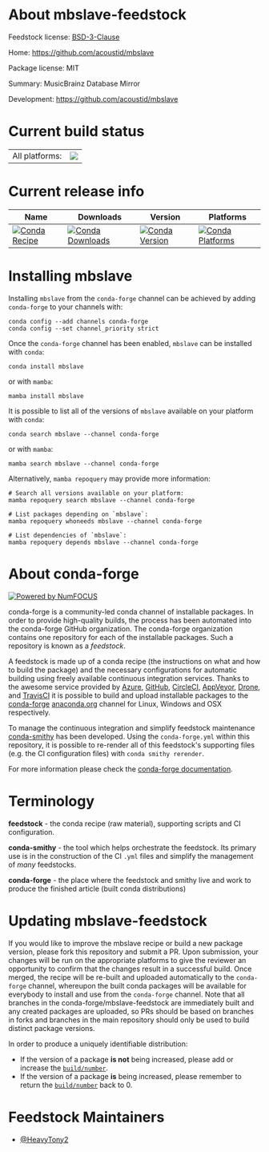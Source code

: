 About mbslave-feedstock
=======================

Feedstock license: [BSD-3-Clause](https://github.com/conda-forge/mbslave-feedstock/blob/main/LICENSE.txt)

Home: https://github.com/acoustid/mbslave

Package license: MIT

Summary: MusicBrainz Database Mirror

Development: https://github.com/acoustid/mbslave

Current build status
====================


<table><tr><td>All platforms:</td>
    <td>
      <a href="https://dev.azure.com/conda-forge/feedstock-builds/_build/latest?definitionId=24101&branchName=main">
        <img src="https://dev.azure.com/conda-forge/feedstock-builds/_apis/build/status/mbslave-feedstock?branchName=main">
      </a>
    </td>
  </tr>
</table>

Current release info
====================

| Name | Downloads | Version | Platforms |
| --- | --- | --- | --- |
| [![Conda Recipe](https://img.shields.io/badge/recipe-mbslave-green.svg)](https://anaconda.org/conda-forge/mbslave) | [![Conda Downloads](https://img.shields.io/conda/dn/conda-forge/mbslave.svg)](https://anaconda.org/conda-forge/mbslave) | [![Conda Version](https://img.shields.io/conda/vn/conda-forge/mbslave.svg)](https://anaconda.org/conda-forge/mbslave) | [![Conda Platforms](https://img.shields.io/conda/pn/conda-forge/mbslave.svg)](https://anaconda.org/conda-forge/mbslave) |

Installing mbslave
==================

Installing `mbslave` from the `conda-forge` channel can be achieved by adding `conda-forge` to your channels with:

```
conda config --add channels conda-forge
conda config --set channel_priority strict
```

Once the `conda-forge` channel has been enabled, `mbslave` can be installed with `conda`:

```
conda install mbslave
```

or with `mamba`:

```
mamba install mbslave
```

It is possible to list all of the versions of `mbslave` available on your platform with `conda`:

```
conda search mbslave --channel conda-forge
```

or with `mamba`:

```
mamba search mbslave --channel conda-forge
```

Alternatively, `mamba repoquery` may provide more information:

```
# Search all versions available on your platform:
mamba repoquery search mbslave --channel conda-forge

# List packages depending on `mbslave`:
mamba repoquery whoneeds mbslave --channel conda-forge

# List dependencies of `mbslave`:
mamba repoquery depends mbslave --channel conda-forge
```


About conda-forge
=================

[![Powered by
NumFOCUS](https://img.shields.io/badge/powered%20by-NumFOCUS-orange.svg?style=flat&colorA=E1523D&colorB=007D8A)](https://numfocus.org)

conda-forge is a community-led conda channel of installable packages.
In order to provide high-quality builds, the process has been automated into the
conda-forge GitHub organization. The conda-forge organization contains one repository
for each of the installable packages. Such a repository is known as a *feedstock*.

A feedstock is made up of a conda recipe (the instructions on what and how to build
the package) and the necessary configurations for automatic building using freely
available continuous integration services. Thanks to the awesome service provided by
[Azure](https://azure.microsoft.com/en-us/services/devops/), [GitHub](https://github.com/),
[CircleCI](https://circleci.com/), [AppVeyor](https://www.appveyor.com/),
[Drone](https://cloud.drone.io/welcome), and [TravisCI](https://travis-ci.com/)
it is possible to build and upload installable packages to the
[conda-forge](https://anaconda.org/conda-forge) [anaconda.org](https://anaconda.org/)
channel for Linux, Windows and OSX respectively.

To manage the continuous integration and simplify feedstock maintenance
[conda-smithy](https://github.com/conda-forge/conda-smithy) has been developed.
Using the ``conda-forge.yml`` within this repository, it is possible to re-render all of
this feedstock's supporting files (e.g. the CI configuration files) with ``conda smithy rerender``.

For more information please check the [conda-forge documentation](https://conda-forge.org/docs/).

Terminology
===========

**feedstock** - the conda recipe (raw material), supporting scripts and CI configuration.

**conda-smithy** - the tool which helps orchestrate the feedstock.
                   Its primary use is in the construction of the CI ``.yml`` files
                   and simplify the management of *many* feedstocks.

**conda-forge** - the place where the feedstock and smithy live and work to
                  produce the finished article (built conda distributions)


Updating mbslave-feedstock
==========================

If you would like to improve the mbslave recipe or build a new
package version, please fork this repository and submit a PR. Upon submission,
your changes will be run on the appropriate platforms to give the reviewer an
opportunity to confirm that the changes result in a successful build. Once
merged, the recipe will be re-built and uploaded automatically to the
`conda-forge` channel, whereupon the built conda packages will be available for
everybody to install and use from the `conda-forge` channel.
Note that all branches in the conda-forge/mbslave-feedstock are
immediately built and any created packages are uploaded, so PRs should be based
on branches in forks and branches in the main repository should only be used to
build distinct package versions.

In order to produce a uniquely identifiable distribution:
 * If the version of a package **is not** being increased, please add or increase
   the [``build/number``](https://docs.conda.io/projects/conda-build/en/latest/resources/define-metadata.html#build-number-and-string).
 * If the version of a package **is** being increased, please remember to return
   the [``build/number``](https://docs.conda.io/projects/conda-build/en/latest/resources/define-metadata.html#build-number-and-string)
   back to 0.

Feedstock Maintainers
=====================

* [@HeavyTony2](https://github.com/HeavyTony2/)

